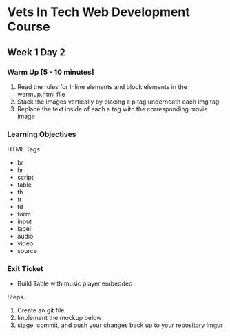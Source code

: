 # Vets In Tech Web Development Course

## Week 1 Day 2

### Warm Up [5 - 10 minutes]

1. Read the rules for Inline elements and block elements in the warmup.html file
2. Stack the images vertically by placing a p tag underneath each img tag. 
3. Replace the text inside of each a tag with the corresponding movie image 

### Learning Objectives

HTML Tags
- br
- hr
- script
- table
- th
- tr
- td
- form
- input
- label
- audio
- video
- source


### Exit Ticket
  
- Build Table with music player embedded

Steps.
1. Create an git file.
2. Implement the mockup below
3. stage, commit, and push your changes back up to your repository
[Imgur](https://i.imgur.com/6z6Pj5k.png)

